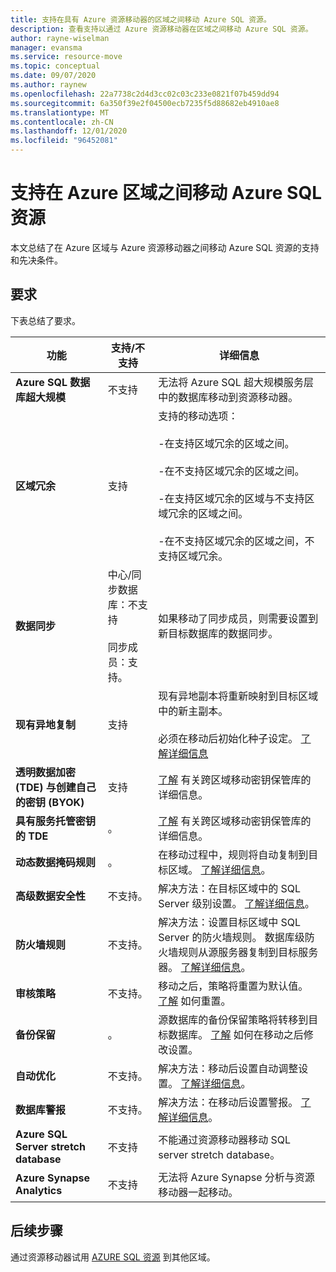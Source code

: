 ```yaml
---
title: 支持在具有 Azure 资源移动器的区域之间移动 Azure SQL 资源。
description: 查看支持以通过 Azure 资源移动器在区域之间移动 Azure SQL 资源。
author: rayne-wiselman
manager: evansma
ms.service: resource-move
ms.topic: conceptual
ms.date: 09/07/2020
ms.author: raynew
ms.openlocfilehash: 22a7738c2d4d3cc02c03c233e0821f07b459dd94
ms.sourcegitcommit: 6a350f39e2f04500ecb7235f5d88682eb4910ae8
ms.translationtype: MT
ms.contentlocale: zh-CN
ms.lasthandoff: 12/01/2020
ms.locfileid: "96452081"
---
```

# <a name="support-for-moving-azure-sql-resources-between-azure-regions"></a>支持在 Azure 区域之间移动 Azure SQL 资源

本文总结了在 Azure 区域与 Azure 资源移动器之间移动 Azure SQL 资源的支持和先决条件。

## <a name="requirements"></a>要求

下表总结了要求。

**功能** | **支持/不支持** | **详细信息**
--- | --- | ---
**Azure SQL 数据库超大规模** | 不支持 | 无法将 Azure SQL 超大规模服务层中的数据库移动到资源移动器。
**区域冗余** | 支持 |  支持的移动选项：<br/><br/> -在支持区域冗余的区域之间。<br/><br/> -在不支持区域冗余的区域之间。<br/><br/> -在支持区域冗余的区域与不支持区域冗余的区域之间。<br/><br/> -在不支持区域冗余的区域之间，不支持区域冗余。 
**数据同步** | 中心/同步数据库：不支持<br/><br/> 同步成员：支持。 | 如果移动了同步成员，则需要设置到新目标数据库的数据同步。
**现有异地复制** | 支持 | 现有异地副本将重新映射到目标区域中的新主副本。<br/><br/> 必须在移动后初始化种子设定。 [了解详细信息](../azure-sql/database/active-geo-replication-configure-portal.md)
**透明数据加密 (TDE) 与创建自己的密钥 (BYOK)** | 支持 | [了解](../key-vault/general/move-region.md) 有关跨区域移动密钥保管库的详细信息。
**具有服务托管密钥的 TDE** | 。 |  [了解](../key-vault/general/move-region.md) 有关跨区域移动密钥保管库的详细信息。
**动态数据掩码规则** | 。 | 在移动过程中，规则将自动复制到目标区域。 [了解详细信息](../azure-sql/database/dynamic-data-masking-configure-portal.md)。
**高级数据安全性** | 不支持。 | 解决方法：在目标区域中的 SQL Server 级别设置。 [了解详细信息](../azure-sql/database/azure-defender-for-sql.md)。
**防火墙规则** | 不支持。 | 解决方法：设置目标区域中 SQL Server 的防火墙规则。 数据库级防火墙规则从源服务器复制到目标服务器。 [了解详细信息](../azure-sql/database/firewall-create-server-level-portal-quickstart.md)。
**审核策略** | 不支持。 | 移动之后，策略将重置为默认值。 [了解](../azure-sql/database/auditing-overview.md) 如何重置。
**备份保留** | 。 | 源数据库的备份保留策略将转移到目标数据库。 [了解](../azure-sql/database/long-term-backup-retention-configure.md) 如何在移动之后修改设置。
**自动优化** | 不支持。 | 解决方法：移动后设置自动调整设置。 [了解详细信息](../azure-sql/database/automatic-tuning-enable.md)。
**数据库警报** | 不支持。 | 解决方法：在移动后设置警报。 [了解详细信息](../azure-sql/database/alerts-insights-configure-portal.md)。
**Azure SQL Server stretch database** | 不支持 | 不能通过资源移动器移动 SQL server stretch database。
**Azure Synapse Analytics** | 不支持 | 无法将 Azure Synapse 分析与资源移动器一起移动。
## <a name="next-steps"></a>后续步骤

通过资源移动器试用 [AZURE SQL 资源](tutorial-move-region-sql.md) 到其他区域。